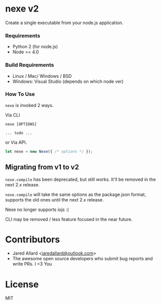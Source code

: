 # nexe v2

Create a single executable from your node.js application.

### Requirements

* Python 2 (for node.js)
* Node >= 4.0

### Build Requirements

* Linux / Mac/ Windows / BSD
* Windows: Visual Studio (depends on which node ver)


### How To Use

`nexe` is invoked 2 ways.

Via CLI

```
nexe [OPTIONS]

... todo ...
```

or Via API.

```js
let nexe = new Nexe({ /* options */ });
```

## Migrating from v1 to v2

`nexe.compile` has been deprecated, but still works. It'll be removed in the next
2.x release.

`nexe.compile` will take the same options as the package.json format, supports the
old ones until the next 2.x release.

Nexe no longer supports iojs :(

CLI may be removed / less feature focused in the near future.


# Contributors

* Jared Allard &lt;jaredallard@outlook.com&gt;
* The awesome open source developers who submit bug reports and write PRs. I &lt;3 You 

# License

MIT
